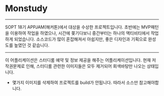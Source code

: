 # Monstudy
----
SOPT 18기 APPJAM(해커톤)에서 대상을 수상한 프로젝트입니다.
초반에는 MVP패턴을 이용하여 작업을 하였으나, 시간에 쫒기다보니 중간부터는 하나의 액티비티에서 작업하게 되었습니다.
소스코드가 많이 혼잡해져서 아쉽지만, 좋은 디자인과 기획으로 완성도를 높였던 것 같습니다.

----
이 어플리케이션은 스터디룸 예약 및 정보 제공을 해주는 어플리케이션입니다.
현재 저작권문제로 인해, 스터디룸 관련한 이미지들은 모두 제거되어 회색바탕만 나오는 상태입니다.

+ 몇가지 이미지를 삭제하여 프로젝트를 build가 안됩니다. 따라서 소스만 참고해야합니다.
